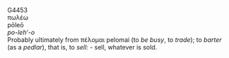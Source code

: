 <body>
  <p>G4453<br>  πωλέω  <br> pōleō  <br><i>po-leh‘-o </i><br>Probably ultimately from   πέλομαι    pelomai   (to <i>be</i> <i>busy</i>, to <i>trade</i>); to <i>barter</i> (as a <i>pedlar</i>), that is, to <i>sell:</i> - sell, whatever is sold.<br></p>
 </body>